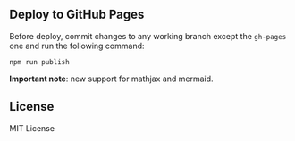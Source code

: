 ## Deploy to GitHub Pages

Before deploy, commit changes to any working branch except the `gh-pages` one and run the following command:

    npm run publish

**Important note**: new support for mathjax and mermaid.

## License

MIT License

